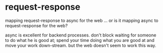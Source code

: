 # request-response
mapping request-response to async for the web ... or is it mapping async to request-response for the web?

async is excellent for backend processes. don't block waiting for someone to do what he is good at; spend your time doing what you are good at and move your work down-stream. but the web doesn't seem to work this way.
